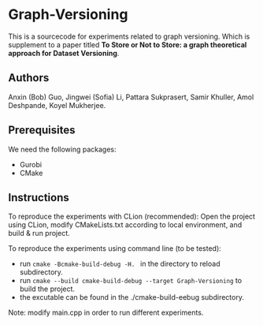 # Graph-Versioning

This is a sourcecode for experiments related to graph versioning. Which is supplement to a paper titled **To Store or Not to Store: a graph theoretical approach for
Dataset Versioning**.

## Authors
Anxin (Bob) Guo, Jingwei (Sofia) Li, Pattara Sukprasert, Samir Khuller, Amol Deshpande, Koyel Mukherjee.

## Prerequisites
We need the following packages:
- Gurobi
- CMake

## Instructions

To reproduce the experiments with CLion (recommended): Open the project using CLion, modify CMakeLists.txt according to local environment, and build & run project. 

To reproduce the experiments using command line (to be tested):
- run `cmake -Bcmake-build-debug -H. ` in the directory to reload subdirectory. 
- run `cmake --build cmake-build-debug --target Graph-Versioning` to build the project. 
- the excutable can be found in the ./cmake-build-eebug subdirectory. 

Note: modify main.cpp in order to run different experiments. 
